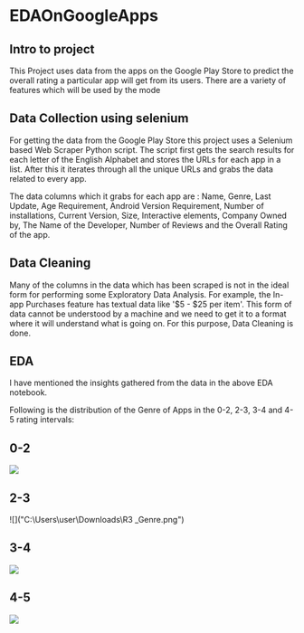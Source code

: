 # EDAOnGoogleApps

Intro to project
----------------
This Project uses data from the apps on the Google Play Store to predict the overall rating a particular app will get from its users. There are a variety of features which will be used by the mode


Data Collection using selenium
------------------------------

For getting the data from the Google Play Store this project uses a Selenium based Web Scraper Python script. The script first gets the search results for each letter of the English Alphabet and stores the URLs for each app in a list. After this it iterates through all the unique URLs and grabs the data related to every app.

The data columns which it grabs for each app are : Name, Genre, Last Update, Age Requirement, Android Version Requirement, Number of installations, Current Version, Size, Interactive elements, Company Owned by, The Name of the Developer, Number of Reviews and the Overall Rating of the app.

Data Cleaning
-------------

Many of the columns in the data which has been scraped is not in the ideal form for performing some Exploratory Data Analysis. For example, the In-app Purchases feature has textual data like '$5 - $25 per item'. This form of data cannot be understood by a machine and we need to get it to a format where it will understand what is going on. For this purpose, Data Cleaning is done. 


EDA
----
I have mentioned the insights gathered from the data in the above EDA notebook.

Following is the distribution of the Genre of Apps in the 0-2, 2-3, 3-4 and 4-5 rating intervals:

0-2
---
![]("C:\Users\user\Downloads\R2_Genre.png")

2-3
---
![]("C:\Users\user\Downloads\R3 _Genre.png")

3-4
---
![]("C:\Users\user\Downloads\R4_Genre.png")

4-5
---
![]("C:\Users\user\Downloads\R5_Genre.png")

